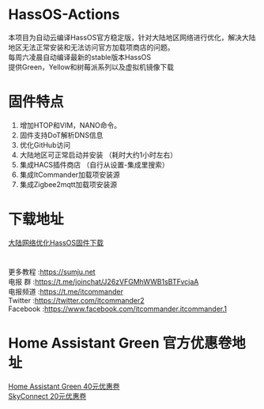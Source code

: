# HassOS-Actions

本项目为自动云编译HassOS官方稳定版，针对大陆地区网络进行优化，解决大陆地区无法正常安装和无法访问官方加载项商店的问题。   
每周六凌晨自动编译最新的stable版本HassOS    
提供Green，Yellow和树莓派系列以及虚拟机镜像下载

# 固件特点

1. 增加HTOP和VIM，NANO命令。
2. 固件支持DoT解析DNS信息
3. 优化GitHub访问
4. 大陆地区可正常启动并安装 （耗时大约1小时左右）
5. 集成HACS插件商店 （自行从设置-集成里搜索）
6. 集成ItCommander加载项安装源
7. 集成Zigbee2mqtt加载项安装源

# 下载地址

[大陆网络优化HassOS固件下载](https://github.com.cnpmjs.org/5high/HassOS-Actions/releases)


#

更多教程    :https://sumju.net   
电报 群     :https://t.me/joinchat/J26zVFGMhWWB1sBTFvcjaA   
电报频道    :https://t.me/itcommander   
Twitter    :https://twitter.com/itcommander2   
Facebook   :https://www.facebook.com/itcommander.itcommander.1

# Home Assistant Green 官方优惠卷地址
[Home Assistant Green 40元优惠卷](http://mtw.so/5xJZXF)  
[SkyConnect 20元优惠卷](http://mtw.so/6vTGv2)
